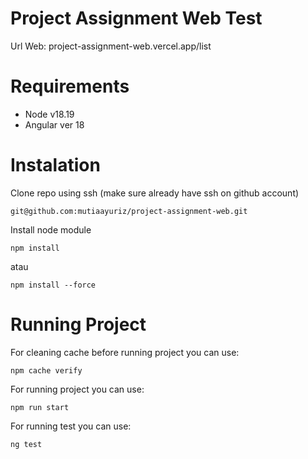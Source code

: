 # Project Assignment Web Test

Url Web: project-assignment-web.vercel.app/list

Requirements
============
* Node v18.19
* Angular ver 18

Instalation
============

Clone repo using ssh (make sure already have ssh on github account)

    git@github.com:mutiaayuriz/project-assignment-web.git

Install node module

    npm install

atau 

    npm install --force


Running Project
============

For cleaning cache before running project you can use:

    npm cache verify


For running project you can use:

    npm run start

For running test you can use:

    ng test

